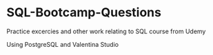 # SQL-Bootcamp-Questions

Practice excercies and other work relating to SQL course from Udemy

Using PostgreSQL and Valentina Studio
